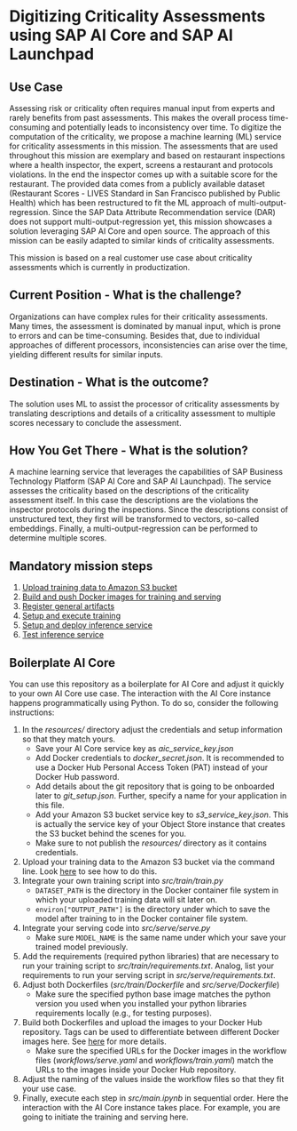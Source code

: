 # Digitizing Criticality Assessments using SAP AI Core and SAP AI Launchpad

## Use Case

Assessing risk or criticality often requires manual input from experts and rarely benefits
from past assessments. This makes the overall process time-consuming and potentially leads
to inconsistency over time. To digitize the computation of the criticality, we propose a
machine learning (ML) service for criticality assessments in this mission. The
assessments that are used throughout this mission are exemplary and based on restaurant
inspections where a health inspector, the expert, screens a restaurant and protocols
violations. In the end the inspector comes up with a suitable score for the
restaurant. The provided data comes from a publicly available dataset
(Restaurant Scores - LIVES Standard in San Francisco published by Public Health) which has
been restructured to fit the ML approach of multi-output-regression. Since the SAP Data Attribute Recommendation service
(DAR) does not support multi-output-regression yet, this mission showcases a solution
leveraging SAP AI Core and open source. The approach of this mission can be easily adapted
to similar kinds of criticality assessments.
 
This mission is based on a real customer use case about criticality assessments which is currently in productization.

## Current Position - What is the challenge?

Organizations can have complex rules for their criticality assessments. Many times, the
assessment is dominated by manual input, which is prone to errors and can be time-consuming.
Besides that, due to individual approaches of different processors, inconsistencies can
arise over the time, yielding different results for similar inputs.

## Destination - What is the outcome?

The solution uses ML to assist the processor of criticality assessments by translating descriptions and details of a criticality assessment to multiple scores necessary to conclude the assessment.

## How You Get There - What is the solution?

A machine learning service that leverages the capabilities of SAP Business Technology Platform
(SAP AI Core and SAP AI Launchpad). The service assesses the criticality based on the descriptions of the criticality
assessment itself. In this case the descriptions are the violations the
inspector protocols during the inspections. Since the descriptions consist of unstructured
text, they first will be transformed to vectors, so-called embeddings. Finally,
a multi-output-regression can be performed to determine multiple scores.

## Mandatory mission steps

1. [Upload training data to Amazon S3 bucket](mission/upload-data-s3.md)
2. [Build and push Docker images for training and serving](mission/build-push-docker-imgs.md)
3. [Register general artifacts](mission/register-general-artifacts.md)
4. [Setup and execute training](mission/setup-execution-training.md)
5. [Setup and deploy inference service](mission/setup-deployment-inference-service.md)
6. [Test inference service](mission/test-deployed-service.md)

## Boilerplate AI Core

You can use this repository as a boilerplate for AI Core and adjust it quickly to your own AI Core
use case. The interaction with the AI Core instance happens programmatically using Python.
To do so, consider the following instructions:

1. In the *resources/* directory adjust the credentials and setup information so that
   they match yours.
    - Save your AI Core service key as *aic_service_key.json*
    - Add Docker credentials to *docker_secret.json*. It is recommended to use a Docker Hub Personal Access
      Token (PAT) instead of your Docker Hub password.
    - Add details about the git repository that is going to be onboarded later to
      *git_setup.json*. Further, specify a name for your application in this file.
    - Add your Amazon S3 bucket service key to *s3_service_key.json*. This is actually the
      service key of your Object Store instance that creates the S3 bucket behind the
      scenes for you.
    - Make sure to not publish the *resources/* directory as it contains credentials. 
2. Upload your training data to the Amazon S3 bucket via the command line. Look [here](mission/upload-data-s3.md)
   to see how to do this.
3. Integrate your own training script into *src/train/train.py*
    - `DATASET_PATH` is the directory in the Docker container file system in which your uploaded
    training data will sit later on.
    - `environ["OUTPUT_PATH"]` is the directory under which to save the model after training
    to in the Docker container file system.
4. Integrate your serving code into *src/serve/serve.py*
    - Make sure `MODEL_NAME` is the same name under which your save your trained model previously.
5. Add the requirements (required python libraries) that are necessary to run your
   training script to *src/train/requirements.txt*. Analog, list your requirements to run
   your serving script in *src/serve/requirements.txt*.
6. Adjust both Dockerfiles (*src/train/Dockerfile* and *src/serve/Dockerfile*)
    - Make sure the specified python base image matches the python version you used when you
    installed your python libraries requirements locally (e.g., for testing purposes).
7. Build both Dockerfiles and upload the images to your Docker Hub repository. Tags can be used to differentiate between
  different Docker images here. See [here](mission/build-push-docker-imgs.md) for more
  details.
    - Make sure the specified URLs for the Docker images in the workflow files
      (*workflows/serve.yaml* and *workflows/train.yaml*) match the URLs to the images
      inside your Docker Hub repository.
8. Adjust the naming of the values inside the workflow files so that they fit your use
   case.
9. Finally, execute each step in *src/main.ipynb* in sequential order. Here the
   interaction with the AI Core instance takes place. For example, you are going to
   initiate the training and serving here.